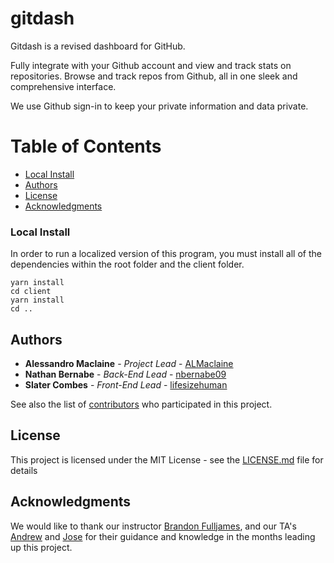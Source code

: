 # gitdash

Gitdash is a revised dashboard for GitHub.

Fully integrate with your Github account and view and track stats on repositories. Browse and track repos from Github, all in one sleek and comprehensive interface.

We use Github sign-in to keep your private information and data private.

# Table of Contents

* [Local Install](#local-install)
* [Authors](#authors)
* [License](#license)
* [Acknowledgments](#acknowledgments)

### Local Install

In order to run a localized version of this program, you must install all of the dependencies within the root folder and the client folder.

```
yarn install
cd client
yarn install
cd .. 
```

## Authors

* **Alessandro Maclaine** - *Project Lead* - [ALMaclaine](https://github.com/ALMaclaine)
* **Nathan Bernabe** - *Back-End Lead* - [nbernabe09](https://github.com/nbernabe09)
* **Slater Combes** - *Front-End Lead* - [lifesizehuman](https://github.com/lifesizehuman)

See also the list of [contributors](https://github.com/ALMaclaine/gitdash/graphs/contributors) who participated in this project.

## License

This project is licensed under the MIT License - see the [LICENSE.md](LICENSE.md) file for details

## Acknowledgments

We would like to thank our instructor [Brandon Fulljames](https://github.com/Evertras), and our TA's [Andrew](https://github.com/apati04) and [Jose](https://github.com/joseflores8082) for their guidance and knowledge in the months leading up this project.
